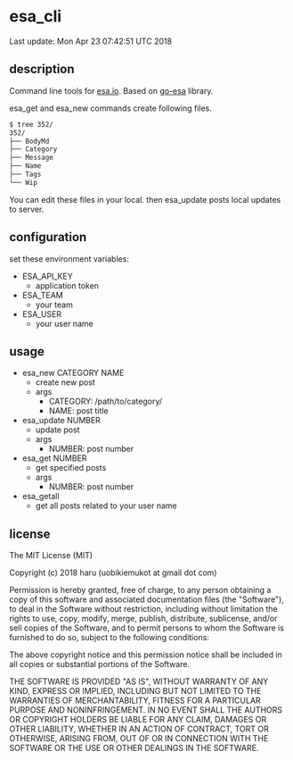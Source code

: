 # esa_cli

Last update: Mon Apr 23 07:42:51 UTC 2018

## description

Command line tools for [esa.io](https://esa.io/).
Based on [go-esa](https://github.com/upamune/go-esa) library.

esa_get and esa_new commands create following files.

~~~bash
$ tree 352/
352/
├── BodyMd
├── Category
├── Message
├── Name
├── Tags
└── Wip
~~~

You can edit these files in your local.
then esa_update posts local updates to server.

## configuration

set these environment variables:

- ESA_API_KEY
  - application token
- ESA_TEAM
  - your team
- ESA_USER
  - your user name

## usage

- esa_new CATEGORY NAME
  - create new post
  - args
    - CATEGORY: /path/to/category/
    - NAME: post title
- esa_update NUMBER
  - update post
  - args
    - NUMBER: post number
- esa_get NUMBER
  - get specified posts
  - args
    - NUMBER: post number
- esa_getall
  - get all posts related to your user name

## license
The MIT License (MIT)

Copyright (c) 2018 haru (uobikiemukot at gmail dot com)

Permission is hereby granted, free of charge, to any person obtaining a copy of this software and associated documentation files (the "Software"), to deal in the Software without restriction, including without limitation the rights to use, copy, modify, merge, publish, distribute, sublicense, and/or sell copies of the Software, and to permit persons to whom the Software is furnished to do so, subject to the following conditions:

The above copyright notice and this permission notice shall be included in all copies or substantial portions of the Software.

THE SOFTWARE IS PROVIDED "AS IS", WITHOUT WARRANTY OF ANY KIND, EXPRESS OR IMPLIED, INCLUDING BUT NOT LIMITED TO THE WARRANTIES OF MERCHANTABILITY, FITNESS FOR A PARTICULAR PURPOSE AND NONINFRINGEMENT. IN NO EVENT SHALL THE AUTHORS OR COPYRIGHT HOLDERS BE LIABLE FOR ANY CLAIM, DAMAGES OR OTHER LIABILITY, WHETHER IN AN ACTION OF CONTRACT, TORT OR OTHERWISE, ARISING FROM, OUT OF OR IN CONNECTION WITH THE SOFTWARE OR THE USE OR OTHER DEALINGS IN THE SOFTWARE.
